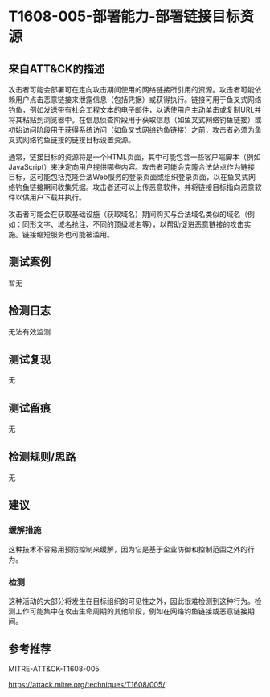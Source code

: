 # T1608-005-部署能力-部署链接目标资源

## 来自ATT&CK的描述

攻击者可能会部署可在定向攻击期间使用的网络链接所引用的资源。攻击者可能依赖用户点击恶意链接来泄露信息（包括凭据）或获得执行。链接可用于鱼叉式网络钓鱼，例如发送带有社会工程文本的电子邮件，以诱使用户主动单击或复制URL并将其粘贴到浏览器中。在信息侦查阶段用于获取信息（如鱼叉式网络钓鱼链接）或初始访问阶段用于获得系统访问（如鱼叉式网络钓鱼链接）之前，攻击者必须为鱼叉式网络钓鱼链接的链接目标设置资源。

通常，链接目标的资源将是一个HTML页面，其中可能包含一些客户端脚本（例如JavaScript）来决定向用户提供哪些内容。攻击者可能会克隆合法站点作为链接目标，这可能包括克隆合法Web服务的登录页面或组织登录页面，以在鱼叉式网络钓鱼链接期间收集凭据。攻击者还可以上传恶意软件，并将链接目标指向恶意软件以供用户下载并执行。

攻击者可能会在获取基础设施（获取域名）期间购买与合法域名类似的域名（例如：同形文字、域名抢注、不同的顶级域名等），以帮助促进恶意链接的攻击实施。链接缩短服务也可能被滥用。

## 测试案例

暂无

## 检测日志

无法有效监测

## 测试复现

无

## 测试留痕

无

## 检测规则/思路

无

## 建议

### 缓解措施

这种技术不容易用预防控制来缓解，因为它是基于企业防御和控制范围之外的行为。

### 检测

这种活动的大部分将发生在目标组织的可见性之外，因此很难检测到这种行为。检测工作可能集中在攻击生命周期的其他阶段，例如在网络钓鱼链接或恶意链接期间。

## 参考推荐

MITRE-ATT&CK-T1608-005

<https://attack.mitre.org/techniques/T1608/005/>
